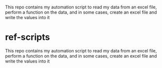 This repo contains my automation script to read my data from an excel file, perform a function on the data, and in some cases, create an excel file and write the values into it

# ref-scripts
This repo contains my automation script to read my data from an excel file, perform a function on the data, and in some cases, create an excel file and write the values into it
